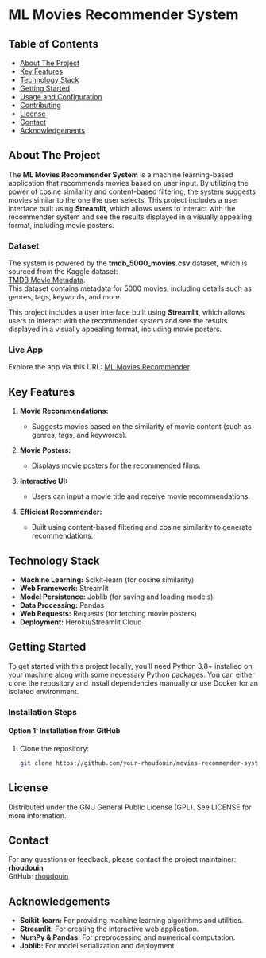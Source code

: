 # ML Movies Recommender System

## Table of Contents
- [About The Project](#about-the-project)
- [Key Features](#key-features)
- [Technology Stack](#technology-stack)
- [Getting Started](#getting-started)
- [Usage and Configuration](#usage-and-configuration)
- [Contributing](#contributing)
- [License](#license)
- [Contact](#contact)
- [Acknowledgements](#acknowledgements)

## About The Project

The **ML Movies Recommender System** is a machine learning-based application that recommends movies based on user input. By utilizing the power of cosine similarity and content-based filtering, the system suggests movies similar to the one the user selects. This project includes a user interface built using **Streamlit**, which allows users to interact with the recommender system and see the results displayed in a visually appealing format, including movie posters.

### Dataset

The system is powered by the **tmdb_5000_movies.csv** dataset, which is sourced from the Kaggle dataset:  
[TMDB Movie Metadata](https://www.kaggle.com/datasets/tmdb/tmdb-movie-metadata?select=tmdb_5000_movies.csv).  
This dataset contains metadata for 5000 movies, including details such as genres, tags, keywords, and more.

This project includes a user interface built using **Streamlit**, which allows users to interact with the recommender system and see the results displayed in a visually appealing format, including movie posters.

### Live App
Explore the app via this URL: [ML Movies Recommender](https://ricky-ml-movies-recommender.streamlit.app/).

## Key Features

1. **Movie Recommendations:**
   - Suggests movies based on the similarity of movie content (such as genres, tags, and keywords).

2. **Movie Posters:**
   - Displays movie posters for the recommended films.

3. **Interactive UI:**
   - Users can input a movie title and receive movie recommendations.

4. **Efficient Recommender:**
   - Built using content-based filtering and cosine similarity to generate recommendations.

## Technology Stack

- **Machine Learning:** Scikit-learn (for cosine similarity)
- **Web Framework:** Streamlit
- **Model Persistence:** Joblib (for saving and loading models)
- **Data Processing:** Pandas
- **Web Requests:** Requests (for fetching movie posters)
- **Deployment:** Heroku/Streamlit Cloud

## Getting Started

To get started with this project locally, you’ll need Python 3.8+ installed on your machine along with some necessary Python packages. You can either clone the repository and install dependencies manually or use Docker for an isolated environment.

### Installation Steps

#### Option 1: Installation from GitHub

1. Clone the repository:
   ```bash
   git clone https://github.com/your-rhoudouin/movies-recommender-system.git

## License

Distributed under the GNU General Public License (GPL). See LICENSE for more information.

## Contact

For any questions or feedback, please contact the project maintainer: **rhoudouin**  
GitHub: [rhoudouin](https://github.com/rhoudouin)

## Acknowledgements

- **Scikit-learn:** For providing machine learning algorithms and utilities.
- **Streamlit:** For creating the interactive web application.
- **NumPy & Pandas:** For preprocessing and numerical computation.
- **Joblib:** For model serialization and deployment.




